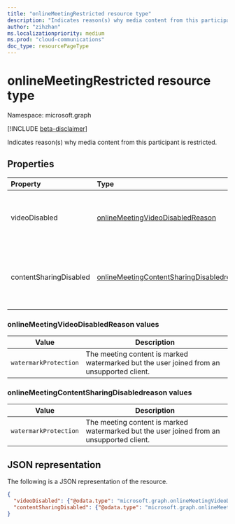 ```yaml
---
title: "onlineMeetingRestricted resource type"
description: "Indicates reason(s) why media content from this participant is restricted."
author: "zihzhan"
ms.localizationpriority: medium
ms.prod: "cloud-communications"
doc_type: resourcePageType
---
```


# onlineMeetingRestricted resource type

Namespace: microsoft.graph

[!INCLUDE [beta-disclaimer](../../includes/beta-disclaimer.md)]

Indicates reason(s) why media content from this participant is restricted.

## Properties

| Property        | Type    | Description|
|:----------------|:--------|:----------|
| videoDisabled     | [onlineMeetingVideoDisabledReason](#onlinemeetingvideodisabledreason-values) | Specifies the reason why video from this participant is disabled. |
| contentSharingDisabled     | [onlineMeetingContentSharingDisabledreason](#onlinemeetingcontentsharingdisabledreason-values) | Specifies the reason why shared content from this participant is disabled. |

### onlineMeetingVideoDisabledReason values

| Value                    | Description     |
| ------------------------ | --------------------------------------------------- |
| `watermarkProtection`  | The meeting content is marked watermarked but the user joined from an unsupported client.  |

### onlineMeetingContentSharingDisabledreason values

| Value                    | Description     |
| ------------------------ | --------------------------------------------------- |
| `watermarkProtection`  | The meeting content is marked watermarked but the user joined from an unsupported client.  |

## JSON representation

The following is a JSON representation of the resource.

<!-- {
  "blockType": "resource",
  "optionalProperties": [],
  "@odata.type": "microsoft.graph.onlineMeetingRestricted"
}-->
```json
{
  "videoDisabled": {"@odata.type": "microsoft.graph.onlineMeetingVideoDisabledReason"},
  "contentSharingDisabled": {"@odata.type": "microsoft.graph.onlineMeetingContentSharingDisabledreason"}
}
```

<!-- uuid: 8fcb5dbc-d5aa-4681-8e31-b001d5168d79
2015-10-25 14:57:30 UTC -->
<!--
{
  "type": "#page.annotation",
  "description": "onlineMeetingRestricted resource",
  "keywords": "",
  "section": "documentation",
  "tocPath": "",
  "suppressions": []
}
-->
